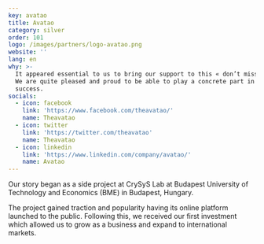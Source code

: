 ```yaml
---
key: avatao
title: Avatao
category: silver
order: 101
logo: /images/partners/logo-avatao.png
website: ''
lang: en
why: >-
  It appeared essential to us to bring our support to this « don’t miss » event.
  We are quite pleased and proud to be able to play a concrete part in its
  success.  
socials:
  - icon: facebook
    link: 'https://www.facebook.com/theavatao/'
    name: Theavatao
  - icon: twitter
    link: 'https://twitter.com/theavatao'
    name: Theavatao
  - icon: linkedin
    link: 'https://www.linkedin.com/company/avatao/'
    name: Avatao
---
```

Our story began as a side project at CrySyS Lab at Budapest University of Technology and Economics (BME) in Budapest, Hungary.

The project gained traction and popularity having its online platform launched to the public. Following this, we received our first investment which allowed us to grow as a business and expand to international markets.
